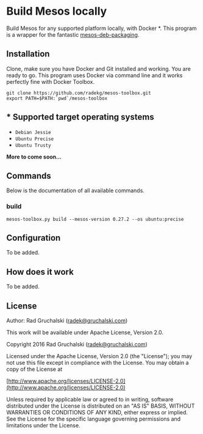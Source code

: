 # Build Mesos locally

Build Mesos for any supported platform locally, with Docker *.
This program is a wrapper for the fantastic [mesos-deb-packaging](https://github.com/mesosphere/mesos-deb-packaging).

## Installation

Clone, make sure you have Docker and Git installed and working. You are ready to go.
This program uses Docker via command line and it works perfectly fine with Docker Toolbox.

    git clone https://github.com/radekg/mesos-toolbox.git
    export PATH=$PATH:`pwd`/mesos-toolbox

## * Supported target operating systems

- `Debian Jessie`
- `Ubuntu Precise`
- `Ubuntu Trusty`

**More to come soon...**

## Commands

Below is the documentation of all available commands.

### build

    mesos-toolbox.py build --mesos-version 0.27.2 --os ubuntu:precise

## Configuration

To be added.

## How does it work

To be added.

## License

Author: Rad Gruchalski (radek@gruchalski.com)

This work will be available under Apache License, Version 2.0.

Copyright 2016 Rad Gruchalski (radek@gruchalski.com)

Licensed under the Apache License, Version 2.0 (the "License");
you may not use this file except in compliance with the License. You may obtain a copy of the License at

[http://www.apache.org/licenses/LICENSE-2.0](http://www.apache.org/licenses/LICENSE-2.0)

Unless required by applicable law or agreed to in writing, software distributed under the License is distributed on an "AS IS" BASIS, WITHOUT WARRANTIES OR CONDITIONS OF ANY KIND, either express or implied. See the License for the specific language governing permissions and limitations under the License.